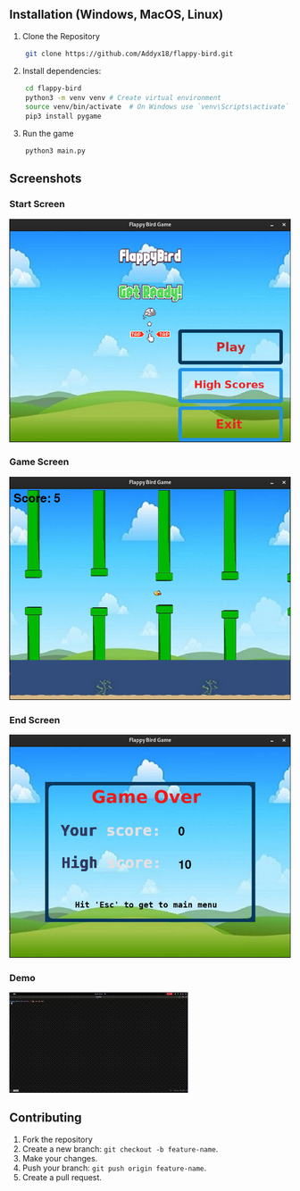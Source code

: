 ## Installation (Windows, MacOS, Linux)
1. Clone the Repository
```bash
    git clone https://github.com/Addyx18/flappy-bird.git
```
2. Install dependencies:
```bash
    cd flappy-bird
    python3 -m venv venv # Create virtual environment
    source venv/bin/activate  # On Windows use `venv\Scripts\activate`
    pip3 install pygame
```


3. Run the game
```bash
    python3 main.py
```

## Screenshots

### Start Screen
![ Start Screen](https://github.com/Addyx18/flappy-bird/blob/main/screenshots/start_screen.png?raw=true)

### Game Screen
![ Start Screen](https://github.com/Addyx18/flappy-bird/blob/main/screenshots/game_play.png?raw=true)

### End Screen
![ Start Screen](https://github.com/Addyx18/flappy-bird/blob/main/screenshots/end_screen.png?raw=true)

### Demo
![Demo](screenshots/output.gif)


## Contributing
1. Fork the repository
2. Create a new branch: `git checkout -b feature-name`.
3. Make your changes.
4. Push your branch: `git push origin feature-name`.
5. Create a pull request.
